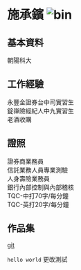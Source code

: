 施承鑌 ![bin](https://i.imgur.com/YvsNMDg.jpg)
======

基本資料
--------
朝陽科大

工作經驗
--------
永豐⾦證券台中司實習生  
錠嵂險經紀⼈中九實習生  
老酒收購

證照
--------
證券商業務員  
信託業務⼈員專業測驗  
人身壽險業務員    
銀⾏內部控制與內部稽核  
TQC-中打70字/每分鐘  
TQC-英打20字/每分鐘  

作品集
--------
[git][git1]

  [git1]: https://github.com/Sinsbin "git"

`hello world`
更改測試
